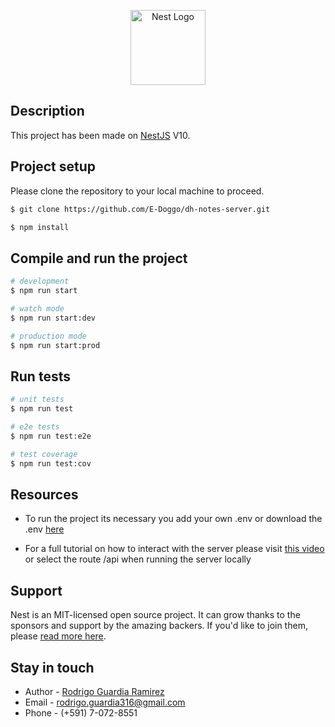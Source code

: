 <p align="center">
  <a href="http://nestjs.com/" target="blank"><img src="https://nestjs.com/img/logo-small.svg" width="120" alt="Nest Logo" /></a>
</p>

## Description

This project has been made on [NestJS](https://github.com/nestjs/nest) V10.

## Project setup

<p>Please clone the repository to your local machine to proceed.</p>

```bash
$ git clone https://github.com/E-Doggo/dh-notes-server.git
```

```bash
$ npm install
```

## Compile and run the project

```bash
# development
$ npm run start

# watch mode
$ npm run start:dev

# production mode
$ npm run start:prod
```

## Run tests

```bash
# unit tests
$ npm run test

# e2e tests
$ npm run test:e2e

# test coverage
$ npm run test:cov
```

## Resources

- To run the project its necessary you add your own .env or download the .env [here](https://google.com)

- For a full tutorial on how to interact with the server please visit [this video](https://google.com) or select the route /api when running the server locally

## Support

Nest is an MIT-licensed open source project. It can grow thanks to the sponsors and support by the amazing backers. If you'd like to join them, please [read more here](https://docs.nestjs.com/support).

## Stay in touch

- Author - [Rodrigo Guardia Ramirez](https://github.com/E-Doggo)
- Email - [rodrigo.guardia316@gmail.com](mailto:rodrigo.guardia316@gmail.com)
- Phone - (+591) 7-072-8551
